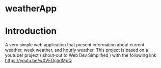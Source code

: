 # weatherApp

# Introduction
A very simple web application that present information about current weather, week weather, and hourly weather. This project is based on a youtuber project ( shout-out to Web Dev Simplified ) with the following link https://youtu.be/w0VEOghdMpQ

